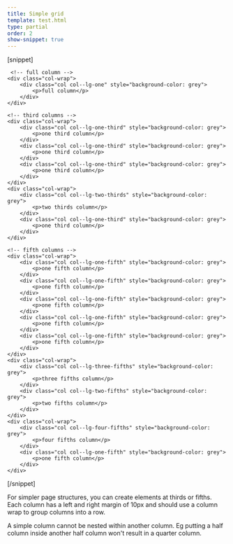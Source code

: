 ```yaml
---
title: Simple grid
template: test.html
type: partial
order: 2
show-snippet: true
---
```

[snippet]
<div class="wrapper">

     <!-- full column -->
    <div class="col-wrap">
        <div class="col col--lg-one" style="background-color: grey">
            <p>full column</p>
        </div>
    </div>

    <!-- third columns -->
    <div class="col-wrap">
        <div class="col col--lg-one-third" style="background-color: grey">
            <p>one third column</p>
        </div>
        <div class="col col--lg-one-third" style="background-color: grey">
            <p>one third column</p>
        </div>
        <div class="col col--lg-one-third" style="background-color: grey">
            <p>one third column</p>
        </div>
    </div>
    <div class="col-wrap">
        <div class="col col--lg-two-thirds" style="background-color: grey">
            <p>two thirds column</p>
        </div>
        <div class="col col--lg-one-third" style="background-color: grey">
            <p>one third column</p>
        </div>
    </div>

    <!-- fifth columns -->
    <div class="col-wrap">
        <div class="col col--lg-one-fifth" style="background-color: grey">
            <p>one fifth column</p>
        </div>
        <div class="col col--lg-one-fifth" style="background-color: grey">
            <p>one fifth column</p>
        </div>
        <div class="col col--lg-one-fifth" style="background-color: grey">
            <p>one fifth column</p>
        </div>
        <div class="col col--lg-one-fifth" style="background-color: grey">
            <p>one fifth column</p>
        </div>
        <div class="col col--lg-one-fifth" style="background-color: grey">
            <p>one fifth column</p>
        </div>
    </div>
    <div class="col-wrap">
        <div class="col col--lg-three-fifths" style="background-color: grey">
            <p>three fifths column</p>
        </div>
        <div class="col col--lg-two-fifths" style="background-color: grey">
            <p>two fifths column</p>
        </div>
    </div>
    <div class="col-wrap">
        <div class="col col--lg-four-fifths" style="background-color: grey">
            <p>four fifths column</p>
        </div>
        <div class="col col--lg-one-fifth" style="background-color: grey">
            <p>one fifth column</p>
        </div>
    </div>

</div>
[/snippet]

For simpler page structures, you can create elements at thirds or fifths. Each column has a left and right margin of 10px and should use a column wrap to group columns into a row.

A simple column cannot be nested within another column. Eg putting a half column inside another half column won't result in a quarter column.
